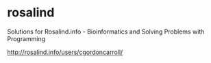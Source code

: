 rosalind
========

Solutions for Rosalind.info - Bioinformatics and Solving Problems with Programming

http://rosalind.info/users/cgordoncarroll/
